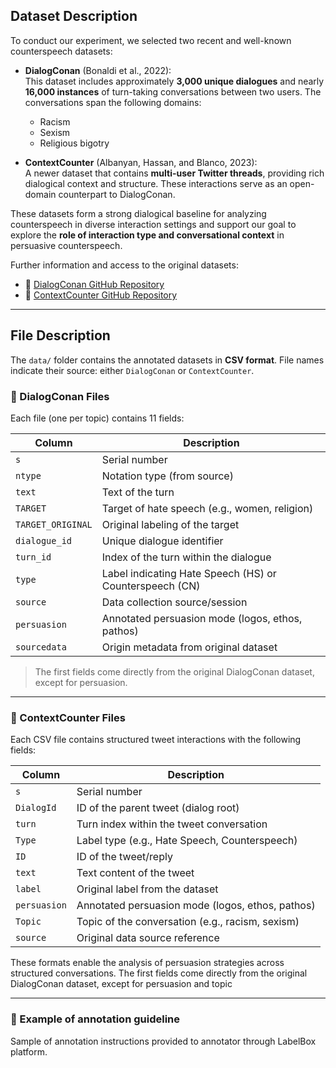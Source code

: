 ## Dataset Description

To conduct our experiment, we selected two recent and well-known counterspeech datasets:

- **DialogConan** (Bonaldi et al., 2022):  
  This dataset includes approximately **3,000 unique dialogues** and nearly **16,000 instances** of turn-taking conversations between two users. The conversations span the following domains:
  - Racism  
  - Sexism  
  - Religious bigotry

- **ContextCounter** (Albanyan, Hassan, and Blanco, 2023):  
  A newer dataset that contains **multi-user Twitter threads**, providing rich dialogical context and structure. These interactions serve as an open-domain counterpart to DialogConan.

These datasets form a strong dialogical baseline for analyzing counterspeech in diverse interaction settings and support our goal to explore the **role of interaction type and conversational context** in persuasive counterspeech.

Further information and access to the original datasets:
- 🔗 [DialogConan GitHub Repository](https://github.com/marcoguerini/CONAN)
- 🔗 [ContextCounter GitHub Repository](https://github.com/albanyan/counterhate_reply)

---

## File Description

The `data/` folder contains the annotated datasets in **CSV format**. File names indicate their source: either `DialogConan` or `ContextCounter`.

### 📂 DialogConan Files
Each file (one per topic) contains 11 fields:

| Column | Description |
|--------|-------------|
| `s` | Serial number |
| `ntype` | Notation type (from source) |
| `text` | Text of the turn |
| `TARGET` | Target of hate speech (e.g., women, religion) |
| `TARGET_ORIGINAL` | Original labeling of the target |
| `dialogue_id` | Unique dialogue identifier |
| `turn_id` | Index of the turn within the dialogue |
| `type` | Label indicating Hate Speech (HS) or Counterspeech (CN) |
| `source` | Data collection source/session |
| `persuasion` | Annotated persuasion mode (logos, ethos, pathos) |
| `sourcedata` | Origin metadata from original dataset |

> The first fields come directly from the original DialogConan dataset, except for persuasion.

---

### 📂 ContextCounter Files
Each CSV file contains structured tweet interactions with the following fields:

| Column | Description |
|--------|-------------|
| `s` | Serial number |
| `DialogId` | ID of the parent tweet (dialog root) |
| `turn` | Turn index within the tweet conversation |
| `Type` | Label type (e.g., Hate Speech, Counterspeech) |
| `ID` | ID of the tweet/reply |
| `text` | Text content of the tweet |
| `label` | Original label from the dataset |
| `persuasion` | Annotated persuasion mode (logos, ethos, pathos) |
| `Topic` | Topic of the conversation (e.g., racism, sexism) |
| `source` | Original data source reference |

These formats enable the analysis of persuasion strategies across structured conversations. The first fields come directly from the original DialogConan dataset, except for persuasion and topic

---
### 📂 Example of annotation guideline
Sample of annotation instructions provided to annotator through LabelBox platform. 
